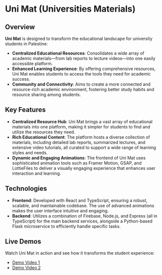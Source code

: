 # Uni Mat (Universities Materials)


## Overview

**Uni Mat** is designed to transform the educational landscape for university students in Palestine:

- **Centralized Educational Resources**: Consolidates a wide array of academic materials—from lab reports to lecture videos—into one easily accessible platform.
- **Enhanced Learning Experience**: By offering comprehensive resources, Uni Mat enables students to access the tools they need for academic success.
- **Community and Connectivity**: Aims to create a more connected and resource-rich academic environment, fostering better study habits and resource sharing among students.

## Key Features
- **Centralized Resource Hub**: Uni Mat brings a vast array of educational materials into one platform, making it simpler for students to find and utilize the resources they need.
- **Rich Educational Content**: The platform hosts a diverse collection of materials, including detailed lab reports, summarized lectures, and extensive video tutorials, all curated to support a wide range of learning styles and needs.
- **Dynamic and Engaging Animations**: The frontend of Uni Mat uses sophisticated animation tools such as Framer Motion, GSAP, and LottieFiles to deliver a visually engaging experience that enhances user interaction and learning.

## Technologies
- **Frontend**: Developed with React and TypeScript, ensuring a robust, scalable, and maintainable codebase. The use of advanced animations makes the user interface intuitive and engaging.
- **Backend**: Utilizes a combination of Firebase, Node.js, and Express (all in TypeScript) for the main backend services, alongside a Python-based Flask microservice to efficiently handle specific tasks.

## Live Demos
Watch Uni Mat in action and see how it transforms the student experience:
- [Demo Video 1](https://drive.google.com/file/d/1LEiixc2uQuyWjNMY0bMMYDtV8tfi1NNc/view?usp=sharing)
- [Demo Video 2](https://drive.google.com/file/d/1drkrOguzL-1RYAM-9d8nilyFko5pqez-/view?usp=sharing)
